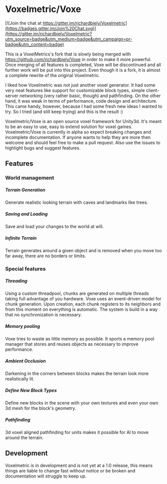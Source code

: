 # Voxelmetric/Voxe

[![Join the chat at https://gitter.im/richardbiely/Voxelmetric](https://badges.gitter.im/Join%20Chat.svg)](https://gitter.im/richardbiely/Voxelmetric?utm_source=badge&utm_medium=badge&utm_campaign=pr-badge&utm_content=badge)

This is a VoxelMetrics's fork that is slowly being merged with https://github.com/richardbiely/Voxe in order to make it more powerful. Once merging of all features is completed, Voxe will be discontinued and all further work will be put into this project. Even though it is a fork, it is almost a complete rewrite of the original Voxelmetric.

I liked how Voxelmetric was not just another voxel generator. It had some very neat features like support for customizable block types, simple client-server networking (very rather basic, though) and pathfinding. On the other hand, it was weak in terms of performance, code design and architecture. This came handy, however, because I had some fresh new ideas I wanted to try. So I tried (and still keep trying) and this is the result :)

Voxelmetric/Voxe is an open source voxel framework for Unity3d. It's meant to be an easy to use, easy to extend solution for voxel games. Voxelmetric/Voxe is currently in alpha so expect breaking changes and incomplete documentation. If anyone wants to help they are more then welcome and should feel free to make a pull request. Also use the issues to highlight bugs and suggest features.

## Features

### World management

##### Terrain Generation
Generate realistic looking terrain with caves and landmarks like trees.

##### Saving and Loading
Save and load your changes to the world at will.

##### Infinite Terrain
Terrain generates around a given object and is removed when you move too far away, there are no borders or limits.

### Special features

##### Threading
Using a custom threadpool, chunks are generated on multiple threads taking full advantage of you hardware. Voxe uses an event-driven model for chunk generation. Upon creation, each chunk registers to its neighbors and from this moment on everything is automatic. The system is build in a way that no synchronization is necessary.

##### Memory pooling
Voxe tries to waste as little memory as possible. It sports a memory pool manager that stores and reuses objects as necessary to improve performance.

##### Ambient Occlusion
Darkening in the corners between blocks makes the terrain look more realistically lit.

##### Define New Block Types
Define new blocks in the scene with your own textures and even your own 3d mesh for the block's geometry.

##### Pathfinding
3d voxel aligned pathfinding for units makes it possible for AI to move around the terrain.

## Development
Voxelmetric is in development and is not yet at a 1.0 release, this means things are liable to change fast without notice or be broken and documentation will struggle to keep up.
